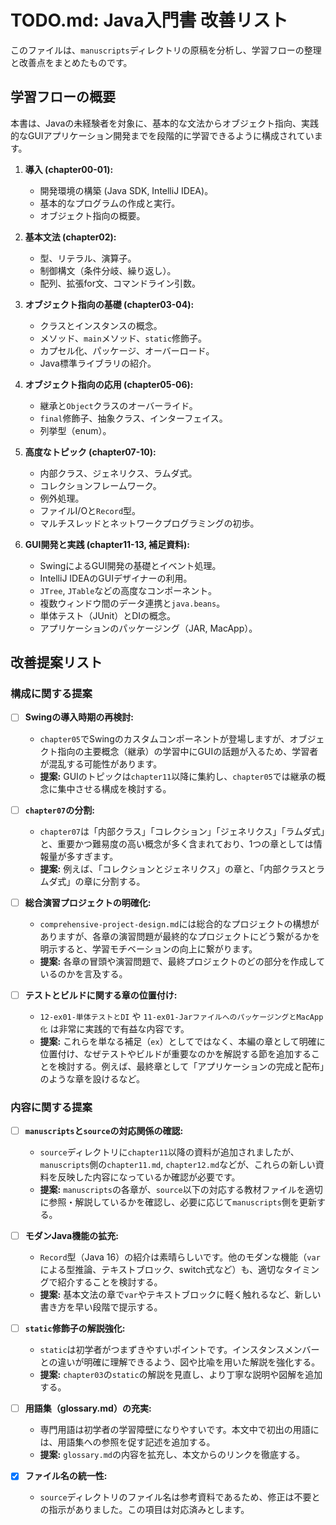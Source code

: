 # TODO.md: Java入門書 改善リスト

このファイルは、`manuscripts`ディレクトリの原稿を分析し、学習フローの整理と改善点をまとめたものです。

## 学習フローの概要

本書は、Javaの未経験者を対象に、基本的な文法からオブジェクト指向、実践的なGUIアプリケーション開発までを段階的に学習できるように構成されています。

1.  **導入 (chapter00-01):**
    *   開発環境の構築 (Java SDK, IntelliJ IDEA)。
    *   基本的なプログラムの作成と実行。
    *   オブジェクト指向の概要。

2.  **基本文法 (chapter02):**
    *   型、リテラル、演算子。
    *   制御構文（条件分岐、繰り返し）。
    *   配列、拡張for文、コマンドライン引数。

3.  **オブジェクト指向の基礎 (chapter03-04):**
    *   クラスとインスタンスの概念。
    *   メソッド、`main`メソッド、`static`修飾子。
    *   カプセル化、パッケージ、オーバーロード。
    *   Java標準ライブラリの紹介。

4.  **オブジェクト指向の応用 (chapter05-06):**
    *   継承と`Object`クラスのオーバーライド。
    *   `final`修飾子、抽象クラス、インターフェイス。
    *   列挙型（enum）。

5.  **高度なトピック (chapter07-10):**
    *   内部クラス、ジェネリクス、ラムダ式。
    *   コレクションフレームワーク。
    *   例外処理。
    *   ファイルI/Oと`Record`型。
    *   マルチスレッドとネットワークプログラミングの初歩。

6.  **GUI開発と実践 (chapter11-13, 補足資料):**
    *   SwingによるGUI開発の基礎とイベント処理。
    *   IntelliJ IDEAのGUIデザイナーの利用。
    *   `JTree`, `JTable`などの高度なコンポーネント。
    *   複数ウィンドウ間のデータ連携と`java.beans`。
    *   単体テスト（JUnit）とDIの概念。
    *   アプリケーションのパッケージング（JAR, MacApp）。

## 改善提案リスト

### 構成に関する提案

-   [ ] **Swingの導入時期の再検討:**
    *   `chapter05`でSwingのカスタムコンポーネントが登場しますが、オブジェクト指向の主要概念（継承）の学習中にGUIの話題が入るため、学習者が混乱する可能性があります。
    *   **提案:** GUIのトピックは`chapter11`以降に集約し、`chapter05`では継承の概念に集中させる構成を検討する。

-   [ ] **`chapter07`の分割:**
    *   `chapter07`は「内部クラス」「コレクション」「ジェネリクス」「ラムダ式」と、重要かつ難易度の高い概念が多く含まれており、1つの章としては情報量が多すぎます。
    *   **提案:** 例えば、「コレクションとジェネリクス」の章と、「内部クラスとラムダ式」の章に分割する。

-   [ ] **総合演習プロジェクトの明確化:**
    *   `comprehensive-project-design.md`には総合的なプロジェクトの構想がありますが、各章の演習問題が最終的なプロジェクトにどう繋がるかを明示すると、学習モチベーションの向上に繋がります。
    *   **提案:** 各章の冒頭や演習問題で、最終プロジェクトのどの部分を作成しているのかを言及する。

-   [ ] **テストとビルドに関する章の位置付け:**
    *   `12-ex01-単体テストとDI` や `11-ex01-JarファイルへのパッケージングとMacApp化` は非常に実践的で有益な内容です。
    *   **提案:** これらを単なる補足（`ex`）としてではなく、本編の章として明確に位置付け、なぜテストやビルドが重要なのかを解説する節を追加することを検討する。例えば、最終章として「アプリケーションの完成と配布」のような章を設けるなど。

### 内容に関する提案

-   [ ] **`manuscripts`と`source`の対応関係の確認:**
    *   `source`ディレクトリに`chapter11`以降の資料が追加されましたが、`manuscripts`側の`chapter11.md`, `chapter12.md`などが、これらの新しい資料を反映した内容になっているか確認が必要です。
    *   **提案:** `manuscripts`の各章が、`source`以下の対応する教材ファイルを適切に参照・解説しているかを確認し、必要に応じて`manuscripts`側を更新する。

-   [ ] **モダンJava機能の拡充:**
    *   `Record`型（Java 16）の紹介は素晴らしいです。他のモダンな機能（`var`による型推論、テキストブロック、switch式など）も、適切なタイミングで紹介することを検討する。
    *   **提案:** 基本文法の章で`var`やテキストブロックに軽く触れるなど、新しい書き方を早い段階で提示する。

-   [ ] **`static`修飾子の解説強化:**
    *   `static`は初学者がつまずきやすいポイントです。インスタンスメンバーとの違いが明確に理解できるよう、図や比喩を用いた解説を強化する。
    *   **提案:** `chapter03`の`static`の解説を見直し、より丁寧な説明や図解を追加する。

-   [ ] **用語集（glossary.md）の充実:**
    *   専門用語は初学者の学習障壁になりやすいです。本文中で初出の用語には、用語集への参照を促す記述を追加する。
    *   **提案:** `glossary.md`の内容を拡充し、本文からのリンクを徹底する。

-   [x] **ファイル名の統一性:**
    *   `source`ディレクトリのファイル名は参考資料であるため、修正は不要との指示がありました。この項目は対応済みとします。